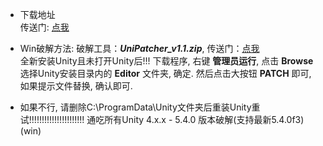 - 下载地址  
	传送门: [点我](https://unity3d.com/cn/get-unity/download/archive)

- Win破解方法: 
	破解工具：***UniPatcher_v1.1.zip***, 传送门：[点我](http://gitlab.rd.175game.com/q2-client/u3d-tutorial/tree/manual_yx/Tools)  
	全新安装Unity且未打开Unity后!!! 
	下载程序, 右键 **管理员运行**, 点击 **Browse** 选择Unity安装目录内的 **Editor** 文件夹, 确定. 
	然后点击大按钮 **PATCH** 即可, 如果提示文件替换, 确认即可. 

- 如果不行, 
	请删除C:\ProgramData\Unity文件夹后重装Unity重试!!!!!!!!!!!!!!!!!!!!!! 
	通吃所有Unity  4.x.x - 5.4.0 版本破解(支持最新5.4.0f3) (win)  